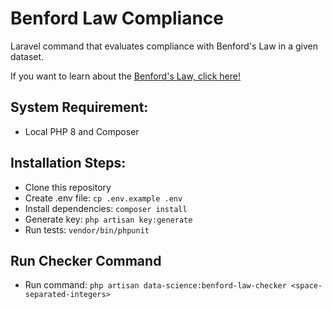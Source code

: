 # Benford Law Compliance

Laravel command that evaluates compliance with Benford's Law in a given dataset.

If you want to learn about the [Benford's Law, click here!](https://en.wikipedia.org/wiki/Benford%27s_law)

## System Requirement:
* Local PHP 8 and Composer

## Installation Steps:

* Clone this repository
* Create .env file: `cp .env.example .env`
* Install dependencies: `composer install`
* Generate key: `php artisan key:generate`
* Run tests: `vendor/bin/phpunit`

## Run Checker Command
* Run command: `php artisan data-science:benford-law-checker <space-separated-integers>`
